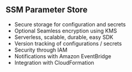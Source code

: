## SSM Parameter Store

- Secure storage for configuration and secrets
- Optional Seamless encryption using KMS
- Serverless, scalable, durable, easy SDK
- Version tracking of configurations / secrets
- Security through IAM
- Notifications with Amazon EventBridge
- Integration with CloudFormation